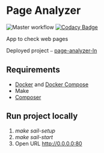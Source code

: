 # Page Analyzer

![Master workflow](https://github.com/ashikov/php-project-lvl3/workflows/Master%20workflow/badge.svg)
[![Codacy Badge](https://app.codacy.com/project/badge/Grade/fa55dd5c534c46ef84f2046d2c0bae99)](https://www.codacy.com/gh/ashikov/page-analyzer-ln/dashboard?utm_source=github.com&amp;utm_medium=referral&amp;utm_content=ashikov/page-analyzer-ln&amp;utm_campaign=Badge_Grade)

App to check web pages

Deployed project ⎯ [page-analyzer-ln](https://page-analyzer-ln.herokuapp.com/)
## Requirements

* [Docker](https://docs.docker.com/engine/install/ubuntu/) and [Docker Compose](https://docs.docker.com/compose/install/)
* Make
* [Composer](https://getcomposer.org/download/)

## Run project locally

1. *make sail-setup*
2. *make sail-start*
3. Open URL http://0.0.0.0:80
